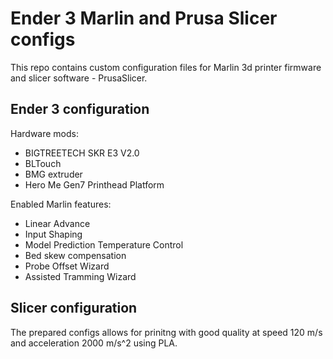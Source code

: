 # Ender 3 Marlin and Prusa Slicer configs

This repo contains custom configuration files for Marlin 3d printer firmware and slicer software - PrusaSlicer.

## Ender 3 configuration

Hardware mods:

* BIGTREETECH SKR E3 V2.0
* BLTouch
* BMG extruder
* Hero Me Gen7 Printhead Platform

Enabled Marlin features:

* Linear Advance
* Input Shaping
* Model Prediction Temperature Control
* Bed skew compensation
* Probe Offset Wizard
* Assisted Tramming Wizard

## Slicer configuration

The prepared configs allows for prinitng with good quality at speed 120 m/s and acceleration 2000 m/s^2 using PLA.
